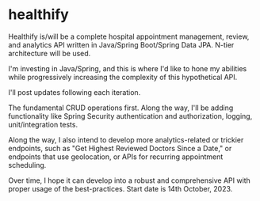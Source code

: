 # healthify
Healthify is/will be a complete hospital appointment management, review, and analytics API written in Java/Spring Boot/Spring Data JPA. N-tier architecture will be used.

I'm investing in Java/Spring, and this is where I'd like to hone my abilities while progressively increasing the complexity of this hypothetical API.

I'll post updates following each iteration.

The fundamental CRUD operations first. Along the way, I'll be adding functionality like Spring Security authentication and authorization, logging, unit/integration tests.

Along the way, I also intend to develop more analytics-related or trickier endpoints, such as "Get Highest Reviewed Doctors Since a Date," or endpoints that use geolocation, or APIs for recurring appointment scheduling.

Over time, I hope it can develop into a robust and comprehensive API with proper usage of the best-practices. Start date is 14th October, 2023.
